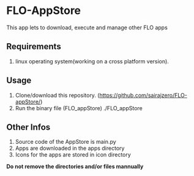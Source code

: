 # FLO-AppStore
This app lets to download, execute and manage other FLO apps

## Requirements
1. linux operating system(working on a cross platform version).

## Usage
1. Clone/download this repository. (https://github.com/sairajzero/FLO-appStore/)
2. Run the binary file (FLO_appStore)
		./FLO_appStore

## Other Infos

1. Source code of the AppStore is main.py
2. Apps are downloaded in the apps directory
3. Icons for the apps are stored in icon directory

**Do not remove the directories and/or files mannually**
